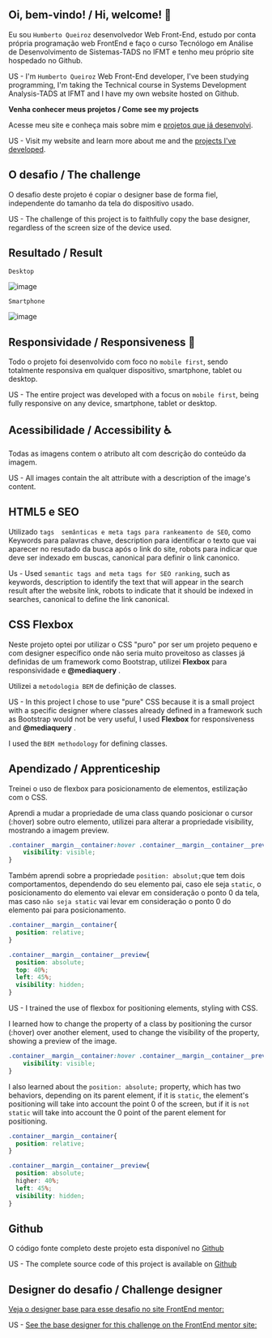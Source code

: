 ## Oi, bem-vindo! / Hi, welcome! 👋

Eu sou `Humberto Queiroz` desenvolvedor Web Front-End, estudo por conta própria programação web FrontEnd e faço o curso Tecnólogo em Análise de Desenvolvimento de Sistemas-TADS no IFMT e tenho meu próprio site hospedado no Github.

US - I'm `Humberto Queiroz` Web Front-End developer, I've been studying programming, I'm taking the Technical course in Systems Development Analysis-TADS at IFMT and I have my own website hosted on Github.

**Venha conhecer meus projetos / Come see my projects** 

Acesse meu site e conheça mais sobre mim e [projetos que já desenvolvi](https://humbertoqueiroz.github.io/).

US - Visit my website and learn more about me and the [projects I've developed](https://humbertoqueiroz.github.io/).

## O desafio / The challenge

O desafio deste projeto é copiar o designer base de forma fiel, independente do tamanho da tela do dispositivo usado.


US - The challenge of this project is to faithfully copy the base designer, regardless of the screen size of the device used.

## Resultado / Result

`Desktop`

![image](./MeuProjetoDesktop.png)

`Smartphone`

![image](./MeuProjetoSmartphone.png)



## Responsividade / Responsiveness 📲

Todo o projeto foi desenvolvido com foco no `mobile first`, sendo totalmente responsiva em qualquer dispositivo, smartphone, tablet ou desktop. 

US - The entire project was developed with a focus on `mobile first`, being fully responsive on any device, smartphone, tablet or desktop.

## Acessibilidade / Accessibility ♿

Todas as imagens contem o atributo alt com descrição do conteúdo da imagem.

US - All images contain the alt attribute with a description of the image's content.

## HTML5 e SEO

Utilizado `tags  semânticas e meta tags para rankeamento de SEO`, como Keywords para palavras chave, description para identificar o texto que vai aparecer no resutado da busca após o link do site, robots para indicar que deve ser indexado em buscas, canonical para definir o link canonico. 

Us - Used `semantic tags and meta tags for SEO ranking`, such as keywords, description to identify the text that will appear in the search result after the website link, robots to indicate that it should be indexed in searches, canonical to define the link canonical.

## CSS Flexbox

Neste projeto optei por utilizar o CSS "puro" por ser um projeto pequeno e com designer específico onde não seria muito proveitoso as classes já definidas de um framework como Bootstrap, utilizei **Flexbox** para responsividade e **@mediaquery** .

Utilizei a `metodologia BEM` de definição de classes. 

US - In this project I chose to use "pure" CSS because it is a small project with a specific designer where classes already defined in a framework such as Bootstrap would not be very useful, I used **Flexbox** for responsiveness and **@mediaquery** .

I used the `BEM methodology` for defining classes.

## Apendizado / Apprenticeship 

Treinei o uso de flexbox para posicionamento de elementos, estilização com o CSS.

Aprendi a mudar a propriedade de uma class quando posicionar o cursor (:hover) sobre outro elemento, utilizei para alterar a propriedade visibility, mostrando a imagem preview.

```css
.container__margin__container:hover .container__margin__container__preview{
    visibility: visible;
}
```

Também aprendi sobre a propriedade `position: absolut;`que tem dois comportamentos, dependendo do seu elemento pai, caso ele seja `static`, o posicionamento do elemento vai elevar em consideração o ponto 0 da tela, mas caso `não seja static` vai levar em consideração o ponto 0 do elemento pai para posicionamento.
  

  ```css
  .container__margin__container{
    position: relative;
}

.container__margin__container__preview{
    position: absolute;
    top: 40%;
    left: 45%;
    visibility: hidden;
}
```

US - I trained the use of flexbox for positioning elements, styling with CSS.

I learned how to change the property of a class by positioning the cursor (:hover) over another element, used to change the visibility of the property, showing a preview of the image.

```css
.container__margin__container:hover .container__margin__container__preview{
    visibility: visible;
}
```

I also learned about the `position: absolute;` property, which has two behaviors, depending on its parent element, if it is `static`, the element's positioning will take into account the point 0 of the screen, but if it is `not static` will take into account the 0 point of the parent element for positioning.
  

  ```css
  .container__margin__container{
    position: relative;
}

.container__margin__container__preview{
    position: absolute;
    higher: 40%;
    left: 45%;
    visibility: hidden;
}

```

## Github

O código fonte completo deste projeto esta disponível no [Github](https://github.com/HumbertoQueiroz/Cripto-FrontEndoMentor)

US - The complete source code of this project is available on [Github](https://github.com/HumbertoQueiroz/Cripto-FrontEndoMentor)


## Designer do desafio / Challenge designer

[Veja o designer base para esse desafio no site FrontEnd mentor:](https://www.frontendmentor.io/challenges/nft-preview-card-component-SbdUL_w0U)

US - [See the base designer for this challenge on the FrontEnd mentor site:](https://www.frontendmentor.io/challenges/nft-preview-card-component-SbdUL_w0U)
